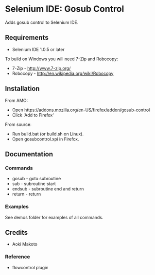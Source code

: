 # Selenium IDE: Gosub Control

Adds gosub control to Selenium IDE.

## Requirements

* Selenium IDE 1.0.5 or later
 
To build on Windows you will need 7-Zip and Robocopy:

* 7-Zip - http://www.7-zip.org/
* Robocopy - http://en.wikipedia.org/wiki/Robocopy

## Installation

From AMO:

* Open https://addons.mozilla.org/en-US/firefox/addon/gosub-control
* Click 'Add to Firefox'

From source:

* Run build.bat (or build.sh on Linux).
* Open gosubcontrol.xpi in Firefox.

## Documentation

### Commands

* gosub - goto subroutine
* sub - subroutine start
* endsub - subroutine end and return
* return - return

### Examples

See demos folder for examples of all commands.

## Credits

* Aoki Makoto

### Reference

* flowcontrol plugin
